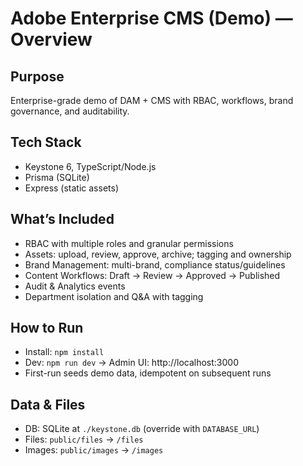 # Adobe Enterprise CMS (Demo) — Overview

## Purpose
Enterprise-grade demo of DAM + CMS with RBAC, workflows, brand governance, and auditability.

## Tech Stack
- Keystone 6, TypeScript/Node.js
- Prisma (SQLite)
- Express (static assets)

## What’s Included
- RBAC with multiple roles and granular permissions
- Assets: upload, review, approve, archive; tagging and ownership
- Brand Management: multi-brand, compliance status/guidelines
- Content Workflows: Draft → Review → Approved → Published
- Audit & Analytics events
- Department isolation and Q&A with tagging

## How to Run
- Install: `npm install`
- Dev: `npm run dev` → Admin UI: http://localhost:3000
- First-run seeds demo data, idempotent on subsequent runs

## Data & Files
- DB: SQLite at `./keystone.db` (override with `DATABASE_URL`)
- Files: `public/files` → `/files`
- Images: `public/images` → `/images`

